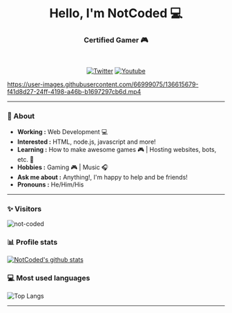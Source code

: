 <h1 align="center"> Hello, I'm NotCoded 💻 </h1>

<h3 align="center">  Certified Gamer 🎮 </h3> <br>

<p align="center">
<a href="https://twitter.com/not_coded"><img alt="Twitter" src="https://img.shields.io/badge/-Twitter-1ca0f1?style=flat-square&logo=twitter&logoColor=white&link=https://twitter.com/not_coded"></a>
<a href="https://www.youtube.com/channel/UCItbfk2X2ASiexdsX7rEv-g"><img alt="Youtube" src="https://img.shields.io/badge/-YouTube-FF0000?style=flat-square&logo=youtube&logoColor=white&link=https://www.youtube.com/channel/UCItbfk2X2ASiexdsX7rEv-g"></a>
</p>

https://user-images.githubusercontent.com/66999075/136615679-f41d8d27-24ff-4198-a46b-b1697297cb6d.mp4

---------------------------------------------------------------------------------------------------------------------------------------------------------------------------------
### 🤔 About
-  **Working :**  Web Development 💻
-  **Interested :** HTML, node.js, javascript and more!
-  **Learning :** How to make awesome games 🎮 | Hosting websites, bots, etc. 🤖
-  **Hobbies :** Gaming 🎮 | Music 🎧
-  **Ask me about :** Anything!, I'm happy to help and be friends!
-  **Pronouns :** He/Him/His

---------------------------------------------------------------------------------------------------------------------------------------------------------------------------------
### ✨ Visitors 

<p align="left"> <img src="https://komarev.com/ghpvc/?username=not-coded" alt="not-coded" /> </p>

### 📊 Profile stats

[![NotCoded's github stats](https://github-readme-stats.vercel.app/api?username=not-coded&show_icons=true&title_color=fff&icon_color=79ff97&text_color=9f9f9f&bg_color=151515)](https://github.com/notcoded/github-readme-stats&theme=tokyonight)

### 💻 Most used languages
![Top Langs](https://github-readme-stats.vercel.app/api/top-langs/?username=not-coded&show_icons=true&title_color=fff&icon_color=79ff97&text_color=9f9f9f&bg_color=151515)

-------------------------------------------------------------------------------------------------------------------------------------------------------------------------------

